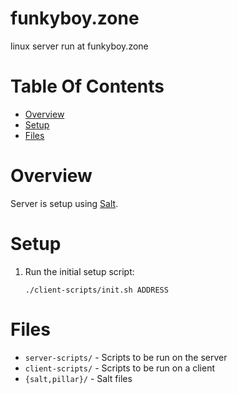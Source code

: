 # funkyboy.zone
linux server run at funkyboy.zone

# Table Of Contents
- [Overview](#overview)
- [Setup](#setup)
- [Files](#files)

# Overview
Server is setup using [Salt](https://saltstack.com).  

# Setup
1. Run the initial setup script:
   ```
   ./client-scripts/init.sh ADDRESS
   ```

# Files
- `server-scripts/` - Scripts to be run on the server
- `client-scripts/` - Scripts to be run on a client
- `{salt,pillar}/` - Salt files
